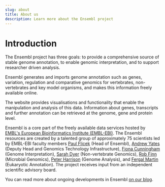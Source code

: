 ```yaml
---
slug: about
title: About us
description: Learn more about the Ensembl project
---
```


# Introduction

The Ensembl project has three goals: to provide a comprehensive source of stable genome annotation, to enable genomic interpretation, and to support researcher driven analysis.

Ensembl generates and imports genome annotation such as genes, variation, regulation and comparative genomics for vertebrates, non-vertebrates and key model organisms, and makes this information freely available online.

The website provides visualisations and functionality that enable the manipulation and analysis of this data. Information about genes, transcripts and further annotation can be retrieved at the genome, gene and protein level.

Ensembl is a core part of the freely available data services hosted by [EMBL's European Bioinformatics Institute (EMBL-EBI)](https://www.ebi.ac.uk). The Ensembl resources are created by a talented group of approximately 75 scientists led by EMBL-EBI faculty members [Paul Flicek](http://www.ebi.ac.uk/about/people/paul-flicek) (Head of Ensembl), [Andrew Yates](https://www.ebi.ac.uk/about/people/andy-yates) (Deputy Head and Genomics Technology Infrastructure), [Fiona Cunningham](https://www.ebi.ac.uk/about/people/fiona-cunningham) (Genome Interpretation), [Sarah Dyer](https://www.ebi.ac.uk/about/people/sarah-dyer) (Non-vertebrate Genomics), [Rob Finn](https://www.ebi.ac.uk/about/people/rob-finn) (Microbial Genomics), [Peter Harrison](https://www.ebi.ac.uk/about/people/peter-harrison) (Genome Analysis), and [Fergal Martin](https://www.ebi.ac.uk/about/people/fergal-martin) (Eukaryotic Annotation). The project receives input from an independent scientific advisory board.

You can read more about ongoing developments in Ensembl [on our blog](http://www.ensembl.info/).

